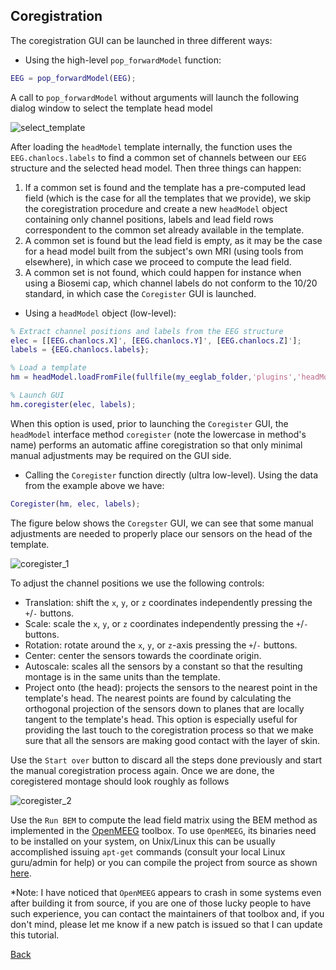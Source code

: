 ## Coregistration
The coregistration GUI can be launched in three different ways:

* Using the high-level `pop_forwardModel` function:
```matlab
EEG = pop_forwardModel(EEG);
```
A call to `pop_forwardModel` without arguments will launch the following dialog window to select the template head model

![select_template](https://github.com/aojeda/headModel/blob/master/doc/assets/select_template.png)

After loading the `headModel` template internally, the function uses the `EEG.chanlocs.labels` to find a common set of channels between our `EEG` structure and the selected head model. Then three things can happen:
1. If a common set is found and the template has a pre-computed lead field (which is the case for all the templates that we provide), we skip the coregistration procedure and create a new `headModel` object containing only channel positions, labels and lead field rows correspondent to the common set already available in the template.
2. A common set is found but the lead field is empty, as it may be the case for a head model built from the subject's own MRI (using tools from elsewhere), in which case we proceed to compute the lead field.
3. A common set is not found, which could happen for instance when using a Biosemi cap, which channel labels do not conform to the 10/20 standard, in which case the `Coregister` GUI is launched.

* Using a `headModel` object (low-level):
```MATLAB
% Extract channel positions and labels from the EEG structure
elec = [[EEG.chanlocs.X]', [EEG.chanlocs.Y]', [EEG.chanlocs.Z]'];
labels = {EEG.chanlocs.labels};

% Load a template
hm = headModel.loadFromFile(fullfile(my_eeglab_folder,'plugins','headModel','resources','head_modelColin27_5003_Standard-10-5-Cap339.mat'));

% Launch GUI
hm.coregister(elec, labels);
```
When this option is used, prior to launching the `Coregister` GUI, the `headModel` interface method `coregister` (note the lowercase in method's name) performs an automatic affine coregistration so that only minimal manual adjustments may  be required on the GUI side.

* Calling the `Coregister` function directly (ultra low-level). Using the data from the example above we have:
```matlab
Coregister(hm, elec, labels);
```

The figure below shows the `Coregster` GUI, we can see that some manual adjustments are needed to properly place our sensors on the head of the template.

![coregister_1](https://github.com/aojeda/headModel/blob/master/doc/assets/coregister_1.png)

To adjust the channel positions we use the following controls:

* Translation: shift the `x`, `y`, or `z` coordinates independently pressing the `+`/`-` buttons.
* Scale: scale the `x`, `y`, or `z` coordinates independently pressing the `+`/`-` buttons.
* Rotation: rotate around the `x`, `y`, or `z`-axis pressing the `+`/`-` buttons.
* Center: center the sensors towards the coordinate origin.
* Autoscale: scales all the sensors by a constant so that the resulting montage is in the same units than the template.
* Project onto (the head): projects the sensors to the nearest point in the template's head. The nearest points are found by calculating the orthogonal projection of the sensors down to planes that are locally tangent to the template's head. This option is especially useful for providing the last touch to the coregistration process so that we make sure that all the sensors are making good contact with the layer of skin.

Use the `Start over` button to discard all the steps done previously and start the manual coregistration process again. Once we are done, the coregistered montage should look roughly as follows

![coregister_2](https://github.com/aojeda/headModel/blob/master/doc/assets/coregister_2.png)

Use the `Run BEM` to compute the lead field matrix using the BEM method as implemented in the [OpenMEEG](https://openmeeg.github.io/) toolbox. To use `OpenMEEG`, its binaries need to be installed on your system, on Unix/Linux this can be usually accomplished issuing `apt-get` commands (consult your local Linux guru/admin for help) or you can compile the project from source as shown [here](https://github.com/openmeeg/openmeeg/). 

*Note: I have noticed that `OpenMEEG` appears to crash in some systems even after building it from source, if you are one of those lucky people to have such experience, you can contact the maintainers of that toolbox and, if you don't mind, please let me know if a new  patch is issued so that I can update this tutorial. 

[Back](https://github.com/aojeda/headModel/blob/master/doc/Documentation.md)